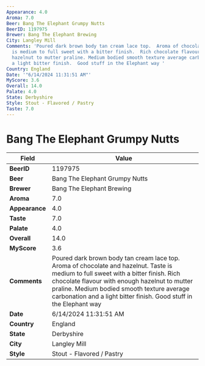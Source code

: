 ```yaml
---
Appearance: 4.0
Aroma: 7.0
Beer: Bang The Elephant Grumpy Nutts
BeerID: 1197975
Brewer: Bang The Elephant Brewing
City: Langley Mill
Comments: 'Poured dark brown body tan cream lace top.  Aroma of chocolate and hazelnut.  Taste
  is medium to full sweet with a bitter finish.  Rich chocolate flavour with enough
  hazelnut to mutter praline. Medium bodied smooth texture average carbonation and
  a light bitter finish.  Good stuff in the Elephant way '
Country: England
Date: '"6/14/2024 11:31:51 AM"'
MyScore: 3.6
Overall: 14.0
Palate: 4.0
State: Derbyshire
Style: Stout - Flavored / Pastry
Taste: 7.0
---
```


# Bang The Elephant Grumpy Nutts

| Field         | Value |
|---------------|-------|
| **BeerID** | 1197975 |
| **Beer** | Bang The Elephant Grumpy Nutts |
| **Brewer** | Bang The Elephant Brewing |
| **Aroma** | 7.0 |
| **Appearance** | 4.0 |
| **Taste** | 7.0 |
| **Palate** | 4.0 |
| **Overall** | 14.0 |
| **MyScore** | 3.6 |
| **Comments** | Poured dark brown body tan cream lace top.  Aroma of chocolate and hazelnut.  Taste is medium to full sweet with a bitter finish.  Rich chocolate flavour with enough hazelnut to mutter praline. Medium bodied smooth texture average carbonation and a light bitter finish.  Good stuff in the Elephant way  |
| **Date** | 6/14/2024 11:31:51 AM |
| **Country** | England |
| **State** | Derbyshire |
| **City** | Langley Mill |
| **Style** | Stout - Flavored / Pastry |
